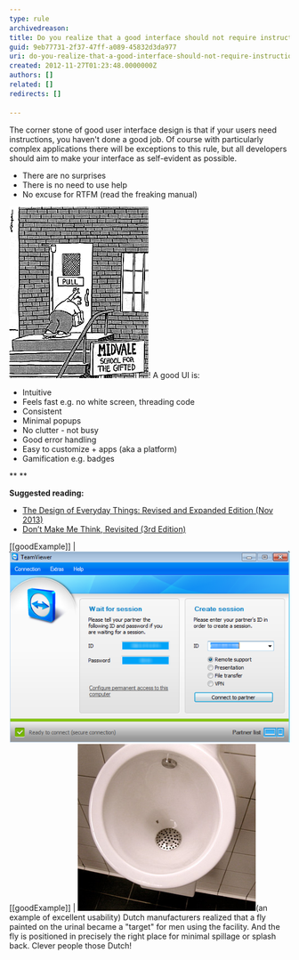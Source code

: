 ```yaml
---
type: rule
archivedreason: 
title: Do you realize that a good interface should not require instructions?
guid: 9eb77731-2f37-47ff-a089-45832d3da977
uri: do-you-realize-that-a-good-interface-should-not-require-instructions
created: 2012-11-27T01:23:48.0000000Z
authors: []
related: []
redirects: []

---
```


The corner stone of good user interface design is that if your users need instructions, you haven't done a good job. Of course with particularly complex applications there will be exceptions to this rule, but all developers should aim to make your interface as self-evident as possible.

<!--endintro-->

* There are no surprises
* There is no need to use help
* No excuse for RTFM (read the freaking manual)


![A good interface does not need instructions](../../assets/SelfEvident.gif)!
A good UI is:

* Intuitive
* Feels fast e.g. no white screen, threading code
* Consistent
* Minimal popups
* No clutter - not busy
* Good error handling
* Easy to customize + apps (aka a platform)
* Gamification e.g. badges


 **
** 

**Suggested reading:** 

* [The Design of Everyday Things: Revised and Expanded Edition (Nov 2013)](https://www.amazon.com/Design-Everyday-Things-Revised-Expanded/dp/0465050654)
* [Don’t Make Me Think, Revisited (3rd Edition)](https://www.amazon.com/Dont-Make-Think-Revisited-Usability/dp/0321965515)






[[goodExample]]
| ![Teamviewer's interface requires very little explanation](../../assets/GoodUITeamViewer.png)
[[goodExample]]
| ![See the fly?](../../assets/FlyInUrinal.jpg)(an example of excellent usability) Dutch manufacturers realized that a fly painted on the urinal became a "target" for men using the facility. And the fly is positioned in precisely the right place for minimal spillage or splash back. Clever people those Dutch!
